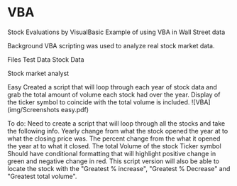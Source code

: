 # VBA
Stock Evaluations by VisualBasic 
Example of using VBA in Wall Street data

Background
VBA scripting was used to analyze real stock market data. 

Files
Test Data 
Stock Data 

Stock market analyst

Easy
Created a script that will loop through each year of stock data and grab the total amount of volume each stock had over the year.
Display of the ticker symbol to coincide with the total volume is included.
![VBA](img/Screenshots easy.pdf)

To do:
Need to create a script that will loop through all the stocks and take the following info.
Yearly change from what the stock opened the year at to what the closing price was.
The percent change from the what it opened the year at to what it closed.
The total Volume of the stock
Ticker symbol
Should have conditional formatting that will highlight positive change in green and negative change in red.
This script version will also be able to locate the stock with the "Greatest % increase", "Greatest % Decrease" and "Greatest total volume".

